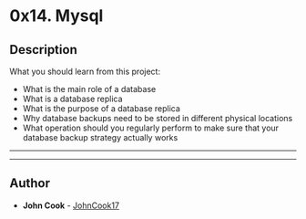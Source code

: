 # 0x14. Mysql

## Description
What you should learn from this project:

* What is the main role of a database
* What is a database replica
* What is the purpose of a database replica
* Why database backups need to be stored in different physical locations
* What operation should you regularly perform to make sure that your database backup strategy actually works

---
---

## Author
* **John Cook** - [JohnCook17](https://github.com/JohnCook17)